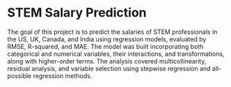 # STEM Salary Prediction
The goal of this project is to predict the salaries of STEM professionals in the US, UK, Canada, and India using regression models, evaluated by RMSE, R-squared, and MAE. The model was built incorporating both categorical and numerical variables, their interactions, and transformations, along with higher-order terms. The analysis covered multicollinearity, residual analysis, and variable selection using stepwise regression and all-possible regression methods.
